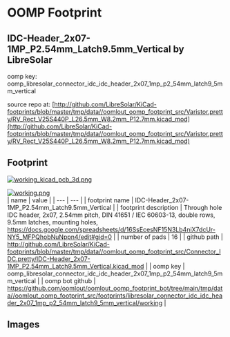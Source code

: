 # OOMP Footprint  
## IDC-Header_2x07-1MP_P2.54mm_Latch9.5mm_Vertical  by LibreSolar  
  
oomp key: oomp_libresolar_connector_idc_idc_header_2x07_1mp_p2_54mm_latch9_5mm_vertical  
  
source repo at: [http://github.com/LibreSolar/KiCad-footprints/blob/master/tmp/data//oomlout_oomp_footprint_src/Varistor.pretty/RV_Rect_V25S440P_L26.5mm_W8.2mm_P12.7mm.kicad_mod](http://github.com/LibreSolar/KiCad-footprints/blob/master/tmp/data//oomlout_oomp_footprint_src/Varistor.pretty/RV_Rect_V25S440P_L26.5mm_W8.2mm_P12.7mm.kicad_mod)  
## Footprint  
  
[![working_kicad_pcb_3d.png](working_kicad_pcb_3d_600.png)](working_kicad_pcb_3d.png)  
  
[![working.png](working_600.png)](working.png)  
| name | value | 
| --- | --- | 
| footprint name | IDC-Header_2x07-1MP_P2.54mm_Latch9.5mm_Vertical | 
| footprint description | Through hole IDC header, 2x07, 2.54mm pitch, DIN 41651 / IEC 60603-13, double rows, 9.5mm latches, mounting holes, https://docs.google.com/spreadsheets/d/16SsEcesNF15N3Lb4niX7dcUr-NY5_MFPQhobNuNppn4/edit#gid=0 | 
| number of pads | 16 | 
| github path | http://github.com/LibreSolar/KiCad-footprints/blob/master/tmp/data//oomlout_oomp_footprint_src/Connector_IDC.pretty/IDC-Header_2x07-1MP_P2.54mm_Latch9.5mm_Vertical.kicad_mod | 
| oomp key | oomp_libresolar_connector_idc_idc_header_2x07_1mp_p2_54mm_latch9_5mm_vertical | 
| oomp bot github | https://github.com/oomlout/oomlout_oomp_footprint_bot/tree/main/tmp/data//oomlout_oomp_footprint_src/footprints/libresolar_connector_idc_idc_header_2x07_1mp_p2_54mm_latch9_5mm_vertical/working | 
## Images  
